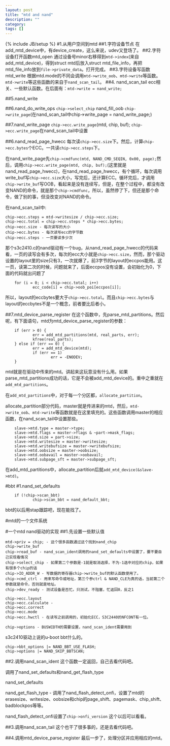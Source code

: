 ```yaml
---
layout: post
title: "mtd and nand"
description: ""
category: 
tags: []
---
```

{% include JB/setup %}
#1.从用户空间到mtd
##1.字符设备节点
在add_mtd_device中，有device_create，这么来说，udev又登场了。
##2.字符设备打开函数mtd_open
通过设备号minor右移得到`mtd->index`(来自add_mtd_device)，得到struct mtd后放入struct mtd_file_info，再把mtd_file_info放到`file->private_data`。打开完成。
##3.字符设备写函数mtd_write
根据mtd.mode的不同会调用`mtd->write_oob`、`mtd->write`等函数。
`mtd->write`等这些函数的来自于`nand_scan_tail`。
##4. nand_scan_tail
ecc相关、一些默认函数。在后面有：`mtd->write = nand_write;`

##5.nand_write


##6.nand_do_write_ops
`chip->select_chip`
nand_fill_oob
`chip->write_page`(在nand_scan_tail中chip->write_page = nand_write_page;)

##7.nand_write_page
`chip->ecc.write_page`(mtd, chip, buf);
`chip->ecc.write_page`在nand_scan_tail中设置

##6.nand_read_page_hwecc
每次读`chip->ecc.size`下。然后，计算`chip->ecc.bytes`个ECC。一共读`chip->ecc.steps`下。

在nand_write_page先`chip->cmdfunc(mtd, NAND_CMD_SEQIN, 0x00, page);`然后，调用`chip->ecc.write_page(mtd, chip, buf);`(这里就是nand_read_page_hwecc)，在nand_read_page_hwecc，有个循环，每次调用write_buf写`chip->ecc.size`大小，写完后，还计算ECC。循环完后，才调用`chip->write_buf`写OOB，看起来是没有连续写，但是，在整个过程中，都没有改变NAND的命令，就是那个`chip->cmdfunc`，所以，虽然停了下，但还是那个命令，做了别的事，但没改变对NAND的命令。

在nand_scan_tail中:

	chip->ecc.steps = mtd->writesize / chip->ecc.size;
	chip->ecc.total = chip->ecc.steps * chip->ecc.bytes;
	chip->ecc.size - 每次读写的大小
	chip->ecc.bytes - 每次读写ecc的字节数
	chip->ecc.steps - 一页要读多少次

那个s3c2410.c的nand驱动有一个bug，从nand_read_page_hwecc的代码来看，一页的读写会有多次，每次的ecc大小就是`chip->ecc.size`，然而，那个驱动设置的layout里的size只有3，一次就爆了，前3字节的layout的eccpos能用。这一页，读第二次的时候，问题就来了，后面eccpos没有设置，会初始化为0，下面的代码就出问题了

        for (i = 0; i < chip->ecc.total; i++)
                ecc_code[i] = chip->oob_poi[eccpos[i]];

所以，layout的eccbytes要大于`chip->ecc.total`。而且`chip->ecc.bytes`与layout的eccbytes不是一个概念，前者要比后者小。

##7.mtd_device_parse_register
在这个函数中，先parse_mtd_partitions。然后呢，有下面语句，mtd为mtd_device_parse_register的参数：

        if (err > 0) {
                err = add_mtd_partitions(mtd, real_parts, err);
                kfree(real_parts);
        } else if (err == 0) {
                err = add_mtd_device(mtd);
                if (err == 1)
                        err = -ENODEV;
        }

mtd就是在驱动中传来的mtd。讲起来这玩意没有什么用。如果parse_mtd_partitions成功的话，它是不会被add_mtd_device的。重中之重就在`add_mtd_partitions`。

在`add_mtd_partitions`中，对于每一个分区都，`allocate_partition`。

allocate_partition部分代码，master就是传进来的mtd，然后，`mtd->write_oob`、`mtd->write`等函数就是在这里填充的。这些函数调用master的相应函数，在nand_scan_tail中设置那些。

        slave->mtd.type = master->type;
        slave->mtd.flags = master->flags & ~part->mask_flags;
        slave->mtd.size = part->size;
        slave->mtd.writesize = master->writesize;
        slave->mtd.writebufsize = master->writebufsize;
        slave->mtd.oobsize = master->oobsize;
        slave->mtd.oobavail = master->oobavail;
        slave->mtd.subpage_sft = master->subpage_sft;

在add_mtd_partitions中，allocate_partition后就`add_mtd_device(&slave->mtd)`。

#bbt
#1.nand_set_defaults

        if (!chip->scan_bbt)
                chip->scan_bbt = nand_default_bbt;


bbt的以后用stap跟踪吧，现在能找了。

#mtd的一个文件系统

#一个mtd nand驱动的实现
##1.先设置一些默认值

	mtd->priv = chip; - 这个很多函数通过这个找到nand_chip
	chip->write_buf
	chip->read_buf - nand_scan_ident调用的nand_set_defaults中设置了，要不要自己实现看情况
	chip->select_chip - 如果第二个参数是-1就是取消选择，不为-1选中对应的chip，如果有很多个chip的话
	chip->IO_ADDR_W - 写数据的寄存器chip->write_buf的默认函数使用了。
	chip->cmd_ctrl - 用来写命令或地址，第三个参ctrl & NAND_CLE为真的话，当前第二个参数就是命令，否则就是地址。
	chip->dev_ready - 测试设备是否忙。只测试，不阻塞，忙返回0，反之1

	chip->ecc.layout
	chip->ecc.calculate - 
	chip->ecc.correct
	chip->ecc.mode
	chip->ecc.hwctl - 在读写之前调用的，初始化ECC，S3C2440的NFCONT有一位。

	chip->options - BUSWIDTH的需要设置，nand_scan_ident需要用到

s3c2410驱动上说的u-boot bbt什么的。

	chip->bbt_options |= NAND_BBT_USE_FLASH;
	chip->options |= NAND_SKIP_BBTSCAN;

##2.调用nand_scan_ident
这个函数一定返回，自己去看代码吧。

调用了nand_set_defaults和nand_get_flash_type

nand_set_defaults

nand_get_flash_type - 调用了nand_flash_detect_onfi，设置了mtd的erasesize、writesize、oobsize和chip的page_shift、pagemask、chip_shift、badblockpos等等。

nand_flash_detect_onfi设置了`chip->onfi_version`
这个以后可以看看。

##3.调用nand_scan_tail
这个也干了很多事的，还是去看代码吧。

##4.调用mtd_device_parse_register
最后一步了，处理分区并应用相应的mtd。


